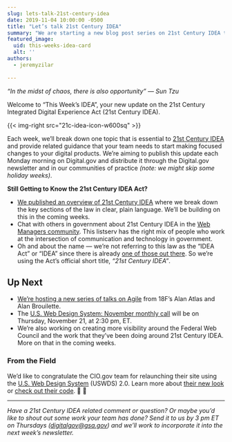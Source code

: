 ```yaml
---
slug: lets-talk-21st-century-idea
date: 2019-11-04 10:00:00 -0500
title: "Let’s talk 21st Century IDEA"
summary: "We are starting a new blog post series on 21st Century IDEA that’ll break down one essential topic and point to guidance to start running with it&#46;"
featured_image:
  uid: this-weeks-idea-card
  alt: ''
authors:
  - jeremyzilar
  
---
```


_“In the midst of chaos, there is also opportunity” ― Sun Tzu_

Welcome to “This Week’s IDEA”, your new update on the 21st Century Integrated Digital Experience Act (21st Century IDEA).

{{< img-right src="21c-idea-icon-w600sq" >}}

Each week, we’ll break down one topic that is essential to [21st Century IDEA](https://www.congress.gov/bill/115th-congress/house-bill/5759/text) and provide related guidance that your team needs to start making focused changes to your digital products. We’re aiming to publish this update each Monday morning on Digital.gov and distribute it through the Digital.gov newsletter and in our communities of practice _(note: we might skip some holiday weeks)_.

**Still Getting to Know the 21st Century IDEA Act?**

- [We published an overview of 21st Century IDEA](https://digital.gov/resources/21st-century-idea/) where we break down the key sections of the law in clear, plain language. We’ll be building on this in the coming weeks.
- Chat with others in government about 21st Century IDEA in the [Web Managers community](https://digital.gov/communities/web-content-managers/). This listserv has the right mix of people who work at the intersection of communication and technology in government.
- Oh and about the name — we’re not referring to this law as the “IDEA Act” or “IDEA” since there is already [one of those out there](https://sites.ed.gov/idea/). So we’re using the Act’s official short title, _“21st Century IDEA”_. 

## Up Next 
- [We’re hosting a new series of talks on Agile](https://digital.gov/event/2019/11/04/foundations-agile-i/) from 18F’s Alan Atlas and Alan Brouilette. 
- The [U.S. Web Design System: November monthly call](https://digital.gov/event/2019/11/21/us-web-design-system-november-monthly-call/) will be on Thursday, November 21, at 2:30 pm, ET.
- We’re also working on creating more visibility around the Federal Web Council and the work that they’ve been doing around 21st Century IDEA. More on that in the coming weeks.

### From the Field

We’d like to congratulate the CIO.gov team for relaunching their site using the [U.S. Web Design System](https://designsystem.digital.gov) (USWDS) 2.0. Learn more about [their new look](https://www.cio.gov/new-look/) or [check out their code](https://github.com/GSA/cio.gov-redo). :tada: :clap:

---

_Have a 21st Century IDEA related comment or question? Or maybe you’d like to shout out some work your team has done? Send it to us by 3 pm ET on Thursdays ([digitalgov@gsa.gov](mailto:digitalgov@gsa.gov)) and we’ll work to incorporate it into the next week’s newsletter._
